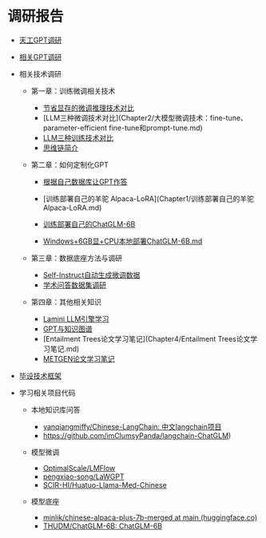 # 调研报告

- [天工GPT调研](天工GPT调研/天工GPT调研.md)

- [相关GPT调研](相关GPT调研/相关GPT调研.md)

- 相关技术调研
  - 第一章：训练微调相关技术

    - [节省显存的微调推理技术对比](Chapter2/微调范式对比.md)
    - [LLM三种微调技术对比](Chapter2/大模型微调技术：fine-tune、parameter-efficient fine-tune和prompt-tune.md)
    - [LLM三种训练技术对比](Chapter2/Prompt-Tuning、Instruction-Tuning和Chain-of-Thought.md)
    - [思维链简介](Chapter2/思维链.md)
  - 第二章：如何定制化GPT

    - [根据自己数据库让GPT作答](Chapter1/根据自己数据库让GPT作答.md)

    - [训练部署自己的羊驼 Alpaca-LoRA](Chapter1/训练部署自己的羊驼 Alpaca-LoRA.md)

    - [训练部署自己的ChatGLM-6B](Chapter1/训练部署自己的ChatGLM-6B.md)

    - [Windows+6GB显+CPU本地部署ChatGLM-6B.md](Chapter1/Windows+6GB显卡版本和CPU版本的本地部署ChatGLM-6B.md)
  - 第三章：数据底座方法与调研

    - [Self-Instruct自动生成微调数据](Chapter3/Self-Instruct数据.md)
    - [学术问答数据集调研](Chapter3/学术问答数据集调研.md)
  - 第四章：其他相关知识

    - [Lamini LLM引擎学习](Chapter4/Lamini.md)
    - [GPT与知识图谱](Chapter4/GPT与知识图谱.md)
    - [Entailment Trees论文学习笔记](Chapter4/Entailment Trees论文学习笔记.md)
    - [METGEN论文学习笔记](Chapter4/METGEN论文学习笔记.md)

- [毕设技术框架](技术框架/技术框架.md)
- 学习相关项目代码

  - 本地知识库问答
    - [yanqiangmiffy/Chinese-LangChain: 中文langchain项目](https://github.com/yanqiangmiffy/Chinese-LangChain)
    - https://github.com/imClumsyPanda/langchain-ChatGLM)

  - 模型微调
    - [OptimalScale/LMFlow](https://github.com/OptimalScale/LMFlow)
    - [pengxiao-song/LaWGPT](https://github.com/pengxiao-song/LaWGPT)
    - [SCIR-HI/Huatuo-Llama-Med-Chinese](https://github.com/SCIR-HI/Huatuo-Llama-Med-Chinese)
  - 模型底座
    - [minlik/chinese-alpaca-plus-7b-merged at main (huggingface.co)](https://huggingface.co/minlik/chinese-alpaca-plus-7b-merged/tree/main?clone=true)
    - [THUDM/ChatGLM-6B: ChatGLM-6B](https://github.com/THUDM/ChatGLM-6B)

